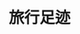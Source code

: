 ---
layout: gallery_album
title: 旅行足迹
permalink: /gallery/travel/
album_description: 记录我在世界各地的旅行瞬间，感受不同文化与风景。
photos:
  - image: "/images/gallery/travel/paris_eiffel.jpg"
    title: "巴黎铁塔下的浪漫"
    description: "2023年夏，在巴黎埃菲尔铁塔下，感受法式浪漫。"
  - image: "/images/gallery/travel/japan_sakura.jpg"
    title: "京都樱花盛开"
    description: "2022年春，京都的樱花如雪般绽放，美不胜收。"
---